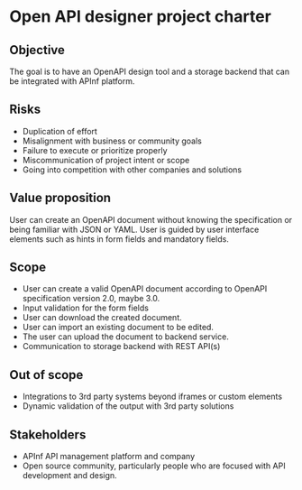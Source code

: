 # Open API designer project charter

## Objective
The goal is to have an OpenAPI design tool and a storage backend that can be integrated with APInf platform.

## Risks
* Duplication of effort
* Misalignment with business or community goals
* Failure to execute or prioritize properly
* Miscommunication of project intent or scope
* Going into competition with other companies and solutions

## Value proposition
User can create an OpenAPI document without knowing the specification or being familiar with JSON or YAML. User is guided by user interface elements such as hints in form fields and mandatory fields.

## Scope
* User can create a valid OpenAPI document according to OpenAPI specification version 2.0, maybe 3.0.
* Input validation for the form fields
* User can download the created document.
* User can import an existing document to be edited.
* The user can upload the document to backend service.
* Communication to storage backend with REST API(s)

## Out of scope
* Integrations to 3rd party systems beyond iframes or custom elements
* Dynamic validation of the output with 3rd party solutions

## Stakeholders
* APInf API management platform and company
* Open source community, particularly people who are focused with API development and design.
